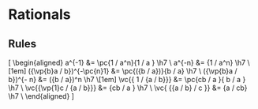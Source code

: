 # Rationals

## Rules

\[
  \begin{aligned}
    a^{-1} &= \pc{1 \/ a^n}{1 \/ a  }                           \h7 \\
    a^{-n} &=              {1 \/ a^n}                           \h7 \\[1em]
    \({\vp{b}a \/ b})^{-\pc{n}1} &= \pc{\({b \/ a})}{b \/ a}    \h7 \\
    \({\vp{b}a \/ b})^{-      n} &=               \({b \/ a})^n \h7 \\[1em]
    \vc{{      1 \/ {a \/ b}}} &= \pc{cb \/ a }{ b \/ a }       \h7 \\
    \vc{{\vp{1}c \/ {a \/ b}}} &=              {cb \/ a }       \h7 \\
    \vc{     {{a \/ b} \/ c }} &=              {a  \/ cb}       \h7 \\
  \end{aligned}
\]
